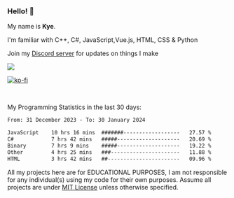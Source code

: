 ### Hello! 👋
My name is **Kye**.

I'm familiar with C++, C#, JavaScript,Vue.js, HTML, CSS & Python

Join my [Discord server](https://discord.gg/wjWwSgm7Ra) for updates on things I make

<a href="https://discord.gg/wjWwSgm7Ra"><img src="https://discord.com/api/guilds/1104598508020957244/widget.png?style=banner2"></a>

[![ko-fi](https://ko-fi.com/img/githubbutton_sm.svg)](https://ko-fi.com/Y8Y4D37MY)

<br>

My Programming Statistics in the last 30 days:
<!--START_SECTION:waka-->

```txt
From: 31 December 2023 - To: 30 January 2024

JavaScript    10 hrs 16 mins  #######------------------   27.57 %
C#            7 hrs 42 mins   #####--------------------   20.69 %
Binary        7 hrs 9 mins    #####--------------------   19.22 %
Other         4 hrs 25 mins   ###----------------------   11.88 %
HTML          3 hrs 42 mins   ##-----------------------   09.96 %
```

<!--END_SECTION:waka-->

All my projects here are for EDUCATIONAL PURPOSES, I am not responsible for any individual(s) using my code for their own purposes. Assume all projects are under [MIT License](https://opensource.org/licenses/MIT) unless otherwise specified.
